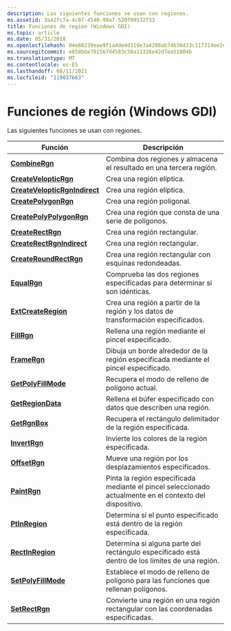 ```yaml
---
description: Las siguientes funciones se usan con regiones.
ms.assetid: 3a42fc7a-4c07-4540-99a7-520f99532f33
title: Funciones de región (Windows GDI)
ms.topic: article
ms.date: 05/31/2018
ms.openlocfilehash: 04e60239eae9f1a4de4d310e3a4288ab74b36d33c117314ee2e5356f4a7c0a5e
ms.sourcegitcommit: e858bbe701567d4583c50a11326e42d7ea51804b
ms.translationtype: MT
ms.contentlocale: es-ES
ms.lasthandoff: 08/11/2021
ms.locfileid: "119037663"
---
```

# <a name="region-functions-windows-gdi"></a>Funciones de región (Windows GDI)

Las siguientes funciones se usan con regiones.



| Función                                                       | Descripción                                                                                  |
|----------------------------------------------------------------|----------------------------------------------------------------------------------------------|
| [**CombineRgn**](/windows/desktop/api/Wingdi/nf-wingdi-combinergn)                               | Combina dos regiones y almacena el resultado en una tercera región.                                |
| [**CreateVelopticRgn**](/windows/desktop/api/Wingdi/nf-wingdi-createellipticrgn)                 | Crea una región elíptica.                                                                |
| [**CreateVelopticRgnIndirect**](/windows/desktop/api/Wingdi/nf-wingdi-createellipticrgnindirect) | Crea una región elíptica.                                                                |
| [**CreatePolygonRgn**](/windows/desktop/api/Wingdi/nf-wingdi-createpolygonrgn)                   | Crea una región poligonal.                                                                  |
| [**CreatePolyPolygonRgn**](/windows/desktop/api/Wingdi/nf-wingdi-createpolypolygonrgn)           | Crea una región que consta de una serie de polígonos.                                         |
| [**CreateRectRgn**](/windows/desktop/api/Wingdi/nf-wingdi-createrectrgn)                         | Crea una región rectangular.                                                                |
| [**CreateRectRgnIndirect**](/windows/desktop/api/Wingdi/nf-wingdi-createrectrgnindirect)         | Crea una región rectangular.                                                                |
| [**CreateRoundRectRgn**](/windows/desktop/api/Wingdi/nf-wingdi-createroundrectrgn)               | Crea una región rectangular con esquinas redondeadas.                                           |
| [**EqualRgn**](/windows/desktop/api/Wingdi/nf-wingdi-equalrgn)                                   | Comprueba las dos regiones especificadas para determinar si son idénticas.                    |
| [**ExtCreateRegion**](/windows/desktop/api/Wingdi/nf-wingdi-extcreateregion)                     | Crea una región a partir de la región y los datos de transformación especificados.                          |
| [**FillRgn**](/windows/desktop/api/Wingdi/nf-wingdi-fillrgn)                                     | Rellena una región mediante el pincel especificado.                                                 |
| [**FrameRgn**](/windows/desktop/api/Wingdi/nf-wingdi-framergn)                                   | Dibuja un borde alrededor de la región especificada mediante el pincel especificado.                     |
| [**GetPolyFillMode**](/windows/desktop/api/Wingdi/nf-wingdi-getpolyfillmode)                     | Recupera el modo de relleno de polígono actual.                                                     |
| [**GetRegionData**](/windows/desktop/api/Wingdi/nf-wingdi-getregiondata)                         | Rellena el búfer especificado con datos que describen una región.                                    |
| [**GetRgnBox**](/windows/desktop/api/Wingdi/nf-wingdi-getrgnbox)                                 | Recupera el rectángulo delimitador de la región especificada.                                    |
| [**InvertRgn**](/windows/desktop/api/Wingdi/nf-wingdi-invertrgn)                                 | Invierte los colores de la región especificada.                                                  |
| [**OffsetRgn**](/windows/desktop/api/Wingdi/nf-wingdi-offsetrgn)                                 | Mueve una región por los desplazamientos especificados.                                                     |
| [**PaintRgn**](/windows/desktop/api/Wingdi/nf-wingdi-paintrgn)                                   | Pinta la región especificada mediante el pincel seleccionado actualmente en el contexto del dispositivo.   |
| [**PtInRegion**](/windows/desktop/api/Wingdi/nf-wingdi-ptinregion)                               | Determina si el punto especificado está dentro de la región especificada.                       |
| [**RectInRegion**](/windows/desktop/api/Wingdi/nf-wingdi-rectinregion)                           | Determina si alguna parte del rectángulo especificado está dentro de los límites de una región. |
| [**SetPolyFillMode**](/windows/desktop/api/Wingdi/nf-wingdi-setpolyfillmode)                     | Establece el modo de relleno de polígono para las funciones que rellenan polígonos.                                 |
| [**SetRectRgn**](/windows/desktop/api/Wingdi/nf-wingdi-setrectrgn)                               | Convierte una región en una región rectangular con las coordenadas especificadas.                  |



 

 

 



